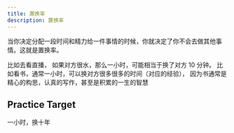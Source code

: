 ```yaml
---
title: 置换率
description: 置换率
---
```



当你决定分配一段时间和精力给一件事情的时候，你就决定了你不会去做其他事情。这就是置换率。

比如去看直播， 如果对方很水，那么一小时，可能相当于换了对方 10 分钟。
比如看书，通常一小时，可以换对方很多很多的时间（对应的经验）， 因为书通常是精心的构思，认真的写作，甚至是积累的一生的智慧

## Practice Target

一小时，换十年
